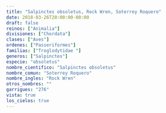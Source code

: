 ```yaml
---
title: "Salpinctes obsoletus, Rock Wren, Soterrey Roquero"
date: 2018-03-26T20:00:00-00:00
draft: false
reinos: ["Animalia"]
divisiones: ["Chordata"]
clases: ["Aves"]
ordenes: ["Passeriformes"]
familias: ["Troglodytidae "]
generos: ["Salpinctes"]
especie: "obsoletus"
nombre_cientifico: "Salpinctes obsoletus"
nombre_comun: "Soterrey Roquero"
nombre_ingles: "Rock Wren"
otros_nombres: ""
garrigues: "276"
vista: true
los_cielos: true
---
```

